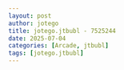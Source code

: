 ```yaml
---
layout: post
author: jotego
title: jotego.jtbubl - 7525244
date: 2025-07-04
categories: [Arcade, jtbubl]
tags: [jotego.jtbubl]
---
```


